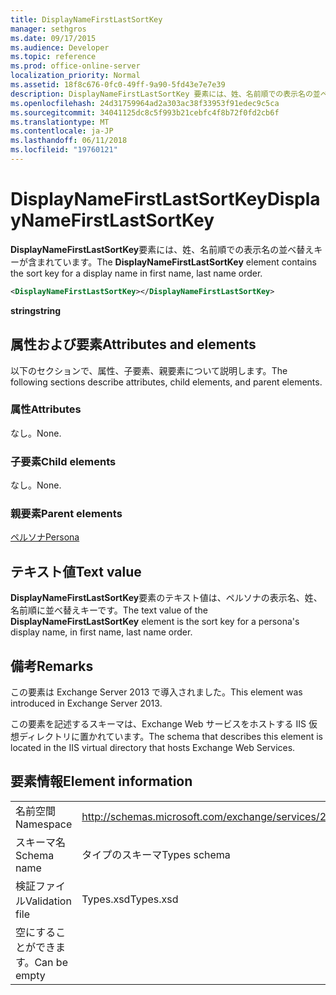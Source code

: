 ```yaml
---
title: DisplayNameFirstLastSortKey
manager: sethgros
ms.date: 09/17/2015
ms.audience: Developer
ms.topic: reference
ms.prod: office-online-server
localization_priority: Normal
ms.assetid: 18f8c676-0fc0-49ff-9a90-5fd43e7e7e39
description: DisplayNameFirstLastSortKey 要素には、姓、名前順での表示名の並べ替えキーが含まれています。
ms.openlocfilehash: 24d31759964ad2a303ac38f33953f91edec9c5ca
ms.sourcegitcommit: 34041125dc8c5f993b21cebfc4f8b72f0fd2cb6f
ms.translationtype: MT
ms.contentlocale: ja-JP
ms.lasthandoff: 06/11/2018
ms.locfileid: "19760121"
---
```

# <a name="displaynamefirstlastsortkey"></a><span data-ttu-id="62c94-103">DisplayNameFirstLastSortKey</span><span class="sxs-lookup"><span data-stu-id="62c94-103">DisplayNameFirstLastSortKey</span></span>

<span data-ttu-id="62c94-104">**DisplayNameFirstLastSortKey**要素には、姓、名前順での表示名の並べ替えキーが含まれています。</span><span class="sxs-lookup"><span data-stu-id="62c94-104">The **DisplayNameFirstLastSortKey** element contains the sort key for a display name in first name, last name order.</span></span> 
  
```XML
<DisplayNameFirstLastSortKey></DisplayNameFirstLastSortKey>
```

 <span data-ttu-id="62c94-105">**string**</span><span class="sxs-lookup"><span data-stu-id="62c94-105">**string**</span></span>
## <a name="attributes-and-elements"></a><span data-ttu-id="62c94-106">属性および要素</span><span class="sxs-lookup"><span data-stu-id="62c94-106">Attributes and elements</span></span>

<span data-ttu-id="62c94-107">以下のセクションで、属性、子要素、親要素について説明します。</span><span class="sxs-lookup"><span data-stu-id="62c94-107">The following sections describe attributes, child elements, and parent elements.</span></span>
  
### <a name="attributes"></a><span data-ttu-id="62c94-108">属性</span><span class="sxs-lookup"><span data-stu-id="62c94-108">Attributes</span></span>

<span data-ttu-id="62c94-109">なし。</span><span class="sxs-lookup"><span data-stu-id="62c94-109">None.</span></span>
  
### <a name="child-elements"></a><span data-ttu-id="62c94-110">子要素</span><span class="sxs-lookup"><span data-stu-id="62c94-110">Child elements</span></span>

<span data-ttu-id="62c94-111">なし。</span><span class="sxs-lookup"><span data-stu-id="62c94-111">None.</span></span>
  
### <a name="parent-elements"></a><span data-ttu-id="62c94-112">親要素</span><span class="sxs-lookup"><span data-stu-id="62c94-112">Parent elements</span></span>

[<span data-ttu-id="62c94-113">ペルソナ</span><span class="sxs-lookup"><span data-stu-id="62c94-113">Persona</span></span>](persona.md)
  
## <a name="text-value"></a><span data-ttu-id="62c94-114">テキスト値</span><span class="sxs-lookup"><span data-stu-id="62c94-114">Text value</span></span>

<span data-ttu-id="62c94-115">**DisplayNameFirstLastSortKey**要素のテキスト値は、ペルソナの表示名、姓、名前順に並べ替えキーです。</span><span class="sxs-lookup"><span data-stu-id="62c94-115">The text value of the **DisplayNameFirstLastSortKey** element is the sort key for a persona's display name, in first name, last name order.</span></span> 
  
## <a name="remarks"></a><span data-ttu-id="62c94-116">備考</span><span class="sxs-lookup"><span data-stu-id="62c94-116">Remarks</span></span>

<span data-ttu-id="62c94-117">この要素は Exchange Server 2013 で導入されました。</span><span class="sxs-lookup"><span data-stu-id="62c94-117">This element was introduced in Exchange Server 2013.</span></span>
  
<span data-ttu-id="62c94-118">この要素を記述するスキーマは、Exchange Web サービスをホストする IIS 仮想ディレクトリに置かれています。</span><span class="sxs-lookup"><span data-stu-id="62c94-118">The schema that describes this element is located in the IIS virtual directory that hosts Exchange Web Services.</span></span>
  
## <a name="element-information"></a><span data-ttu-id="62c94-119">要素情報</span><span class="sxs-lookup"><span data-stu-id="62c94-119">Element information</span></span>

|||
|:-----|:-----|
|<span data-ttu-id="62c94-120">名前空間</span><span class="sxs-lookup"><span data-stu-id="62c94-120">Namespace</span></span>  <br/> |http://schemas.microsoft.com/exchange/services/2006/types  <br/> |
|<span data-ttu-id="62c94-121">スキーマ名</span><span class="sxs-lookup"><span data-stu-id="62c94-121">Schema name</span></span>  <br/> |<span data-ttu-id="62c94-122">タイプのスキーマ</span><span class="sxs-lookup"><span data-stu-id="62c94-122">Types schema</span></span>  <br/> |
|<span data-ttu-id="62c94-123">検証ファイル</span><span class="sxs-lookup"><span data-stu-id="62c94-123">Validation file</span></span>  <br/> |<span data-ttu-id="62c94-124">Types.xsd</span><span class="sxs-lookup"><span data-stu-id="62c94-124">Types.xsd</span></span>  <br/> |
|<span data-ttu-id="62c94-125">空にすることができます。</span><span class="sxs-lookup"><span data-stu-id="62c94-125">Can be empty</span></span>  <br/> ||
   

